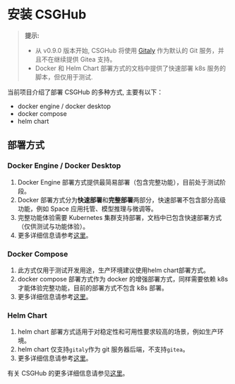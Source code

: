 # 安装 CSGHub

> **提示:**
>
> - 从 v0.9.0 版本开始, CSGHub 将使用 [Gitaly](https://gitlab.com/gitlab-org/gitaly) 作为默认的 Git 服务，并且不在继续提供 Gitea 支持。
> - Docker 和 Helm Chart 部署方式的文档中提供了快速部署 k8s 服务的脚本，但仅用于测试.

当前项目介绍了部署 CSGHub 的多种方式, 主要有以下：

- docker engine / docker desktop
- docker compose
- helm chart

## 部署方式

### Docker Engine / Docker Desktop

1. Docker Engine 部署方式提供最简易部署（包含完整功能），目前处于测试阶段。
2. Docker 部署方式分为**快速部署**和**完整部署**两部分，快速部署不包含部分高级功能，例如 Space 应用托管、模型推理与微调等。
3. 完整功能体验需要 Kubernetes 集群支持部署，文档中已包含快速部署方式（仅供测试与功能体验）。
4. 更多详细信息请参考[这里](README_cn_docker.md)。

### Docker Compose

1. 此方式仅用于测试开发用途，生产环境建议使用helm chart部署方式。
2. docker compose 部署方式作为 docker 的增强部署方式，同样需要依赖 k8s 才能体验完整功能，目前的部署方式不包含 k8s 部署。
3. 更多详细信息请参考[这里](README_cn_docker_compose.md)。

### Helm Chart

1. helm chart 部署方式适用于对稳定性和可用性要求较高的场景，例如生产环境。
2. helm chart 仅支持`gitaly`作为 git 服务器后端，不支持`gitea`。
3. 更多详细信息请参考[这里](README_cn_helm_chart.md)。


有关 CSGHub 的更多详细信息请参见[这里](https://github.com/OpenCSGs/CSGHub)。
